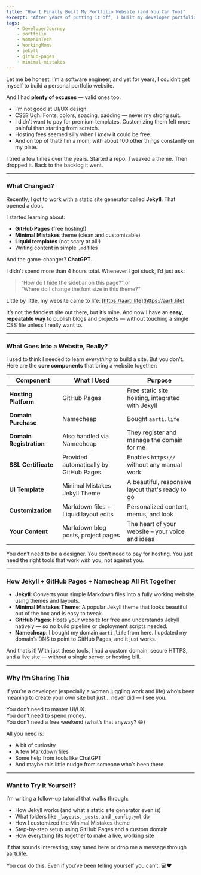 ```yaml
---
title: "How I Finally Built My Portfolio Website (and You Can Too)"
excerpt: "After years of putting it off, I built my developer portfolio in just 5 hours — no fancy templates, no spending money, no stress. Here’s how I did it, and how you can too."
tags: 
    - DeveloperJourney
    - portfolio
    - WomenInTech
    - WorkingMoms
    - jekyll
    - github-pages
    - minimal-mistakes
---
```


Let me be honest: I’m a software engineer, and yet for years, I couldn’t get myself to build a personal portfolio website.

And I had **plenty of excuses** — valid ones too.

- I’m not good at UI/UX design.
- CSS? Ugh. Fonts, colors, spacing, padding — never my strong suit.
- I didn’t want to pay for premium templates. Customizing them felt more painful than starting from scratch.
- Hosting fees seemed silly when I *knew* it could be free.
- And on top of that? I’m a mom, with about 100 other things constantly on my plate.

I tried a few times over the years. Started a repo. Tweaked a theme. Then dropped it. Back to the backlog it went.

---

### What Changed?

Recently, I got to work with a static site generator called **Jekyll**. That opened a door.

I started learning about:
- **GitHub Pages** (free hosting!)
- **Minimal Mistakes** theme (clean and customizable)
- **Liquid templates** (not scary at all!)
- Writing content in simple `.md` files

And the game-changer? **ChatGPT**.

I didn’t spend more than 4 hours total. Whenever I got stuck, I’d just ask:  
> “How do I hide the sidebar on this page?” or  
> “Where do I change the font size in this theme?”

Little by little, my website came to life: [https://aarti.life](https://aarti.life)

It’s not the fanciest site out there, but it’s mine. And now I have an **easy, repeatable way** to publish blogs and projects — without touching a single CSS file unless I really want to.

---

### What Goes Into a Website, Really?

I used to think I needed to learn *everything* to build a site. But you don’t. Here are the **core components** that bring a website together:

| Component               | What I Used                    | Purpose                                                                 |
|-------------------------|-------------------------------|-------------------------------------------------------------------------|
| **Hosting Platform**    | GitHub Pages                  | Free static site hosting, integrated with Jekyll                        |
| **Domain Purchase**     | Namecheap                     | Bought `aarti.life`                                                    |
| **Domain Registration** | Also handled via Namecheap    | They register and manage the domain for me                             |
| **SSL Certificate**     | Provided automatically by GitHub Pages | Enables `https://` without any manual work                        |
| **UI Template**         | Minimal Mistakes Jekyll Theme | A beautiful, responsive layout that's ready to go                      |
| **Customization**       | Markdown files + Liquid layout edits | Personalized content, menus, and look                                 |
| **Your Content**        | Markdown blog posts, project pages | The heart of your website – your voice and ideas                      |

You don’t need to be a designer. You don’t need to pay for hosting. You just need the right tools that work *with* you, not against you.

---

### How Jekyll + GitHub Pages + Namecheap All Fit Together

- **Jekyll**: Converts your simple Markdown files into a fully working website using themes and layouts.
- **Minimal Mistakes Theme**: A popular Jekyll theme that looks beautiful out of the box and is easy to tweak.
- **GitHub Pages**: Hosts your website for free and understands Jekyll natively — so no build pipeline or deployment scripts needed.
- **Namecheap**: I bought my domain `aarti.life` from here. I updated my domain’s DNS to point to GitHub Pages, and it just works.

And that’s it! With just these tools, I had a custom domain, secure HTTPS, and a live site — without a single server or hosting bill.

---

### Why I’m Sharing This

If you’re a developer (especially a woman juggling work and life) who’s been meaning to create your own site but just… never did — I see you.

You don’t need to master UI/UX.  
You don’t need to spend money.  
You don’t need a free weekend (what’s that anyway? 😄)

All you need is:
- A bit of curiosity
- A few Markdown files
- Some help from tools like ChatGPT
- And maybe this little nudge from someone who’s been there

---

### Want to Try It Yourself?

I’m writing a follow-up tutorial that walks through:
- How Jekyll works (and what a static site generator even is)
- What folders like `_layouts`, `_posts`, and `_config.yml` do
- How I customized the Minimal Mistakes theme
- Step-by-step setup using GitHub Pages and a custom domain
- How everything fits together to make a live, working site

If that sounds interesting, stay tuned here or drop me a message through [aarti.life](https://aarti.life).

You *can* do this. Even if you’ve been telling yourself you can’t. 💻❤️
